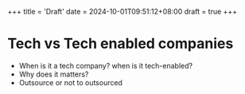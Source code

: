 +++
title = 'Draft'
date = 2024-10-01T09:51:12+08:00
draft = true
+++

# Tech vs Tech enabled companies

- When is it a tech company? when is it tech-enabled?
- Why does it matters?
- Outsource or not to outsourced
